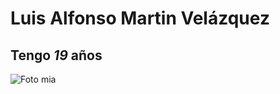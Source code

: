 # Luis Alfonso Martin Velázquez

## Tengo _19_ años

![Foto mia](https://media.discordapp.net/attachments/1006375144761073686/1009552845713969193/SPOILER_unknown.png?width=403&height=403)